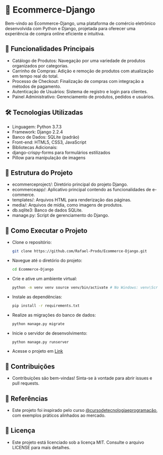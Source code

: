 # 🛒 Ecommerce-Django

Bem-vindo ao Ecommerce-Django, uma plataforma de comércio eletrônico desenvolvida com Python e Django, projetada para oferecer uma experiência de compra online eficiente e intuitiva.

## 🚀 Funcionalidades Principais

- Catálogo de Produtos: Navegação por uma variedade de produtos organizados por categorias.
- Carrinho de Compras: Adição e remoção de produtos com atualização em tempo real do total.
- Processo de Checkout: Finalização de compras com integração a métodos de pagamento.
- Autenticação de Usuários: Sistema de registro e login para clientes.
- Painel Administrativo: Gerenciamento de produtos, pedidos e usuários.

## 🛠️ Tecnologias Utilizadas

- Linguagem: Python 3.7.3
- Framework: Django 2.2.4
- Banco de Dados: SQLite (padrão)
- Front-end: HTML5, CSS3, JavaScript
- Bibliotecas Adicionais:
- django-crispy-forms para formulários estilizados
- Pillow para manipulação de imagens
  
## 📂 Estrutura do Projeto

- ecommerceproject/: Diretório principal do projeto Django.
- ecommerceapp/: Aplicativo principal contendo as funcionalidades de e-commerce.
- templates/: Arquivos HTML para renderização das páginas.
- media/: Arquivos de mídia, como imagens de produtos.
- db.sqlite3: Banco de dados SQLite.
- manage.py: Script de gerenciamento do Django.

## 🚀 Como Executar o Projeto
  
- Clone o repositório:
  
  ```bash
  git clone https://github.com/Rafael-Prodo/Ecommerce-Django.git

- Navegue até o diretório do projeto:

    ```bash
  cd Ecommerce-Django
  
- Crie e ative um ambiente virtual: 

  ```bash
  python -m venv venv source venv/bin/activate # No Windows: venv\Scripts\activate.bat
  
- Instale as dependências:

    ```bash
  pip install -r requirements.txt
  
- Realize as migrações do banco de dados:

    ```bash
  python manage.py migrate
  
- Inicie o servidor de desenvolvimento:

    ```bash
  python manage.py runserver
  
- Acesse o projeto em [Link](http://localhost:8000/)

## 🤝 Contribuições

- Contribuições são bem-vindas! Sinta-se à vontade para abrir issues e pull requests.

## 📖 Referências

- Este projeto foi inspirado pelo curso [@cursodetecnologiaeprogramação](https://www.youtube.com/@cursodetecnologiaeprogramação), com exemplos práticos alinhados ao mercado.

## 📝 Licença

- Este projeto está licenciado sob a licença MIT. Consulte o arquivo LICENSE para mais detalhes.
